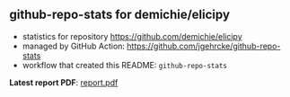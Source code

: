 ## github-repo-stats for demichie/elicipy

- statistics for repository https://github.com/demichie/elicipy
- managed by GitHub Action: https://github.com/jgehrcke/github-repo-stats
- workflow that created this README: `github-repo-stats`

**Latest report PDF**: [report.pdf](https://github.com/demichie/elicipy/raw/github-repo-stats/demichie/elicipy/latest-report/report.pdf)

